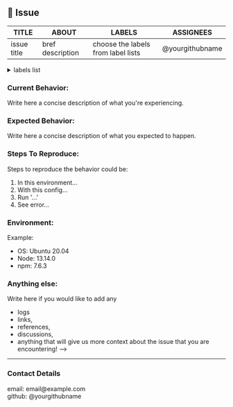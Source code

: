 ## 🐞 Issue

|  TITLE |ABOUT|LABELS|ASSIGNEES|
|---|---|---|---|
| issue title   | bref description  |  choose the labels from label lists | @yourgithubname  |

<!--Please! Before going on search to see if an issue already exists for the bug you encountered.
-->
<details>
<summary>labels list</summary>
<br>

  `bug`, `dataset` , `documentation`, `duplicate`, `enhancement`, `good first issue`, `invalid`, `question`, `pipeline`, `wontfix`,`technology`
</details>

### Current Behavior:
Write here a concise description of what you're experiencing. 

### Expected Behavior:
Write here a concise description of what you expected to happen.

### Steps To Reproduce:
Steps to reproduce the behavior could be:
1. In this environment...
2. With this config...
3. Run '...'
4. See error...


### Environment:
Example:
- OS: Ubuntu 20.04
- Node: 13.14.0
- npm: 7.6.3


### Anything else:
Write here if you would like to add any 
- logs 
- links, 
- references, 
- discussions, 
- anything 
that will give us more context about the issue that you are encountering!
-->
  
---
### Contact Details
<!--
How can we get in touch with you if we need more info?
ex:
email: email@example.com
github: @yourgithubname
--!>
email: email@example.com <br>
github: @yourgithubname  <br>
